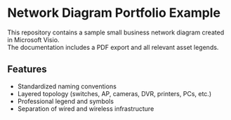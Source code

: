# Network Diagram Portfolio Example

This repository contains a sample small business network diagram created in Microsoft Visio.  
The documentation includes a PDF export and all relevant asset legends.

## Features
- Standardized naming conventions
- Layered topology (switches, AP, cameras, DVR, printers, PCs, etc.)
- Professional legend and symbols
- Separation of wired and wireless infrastructure
